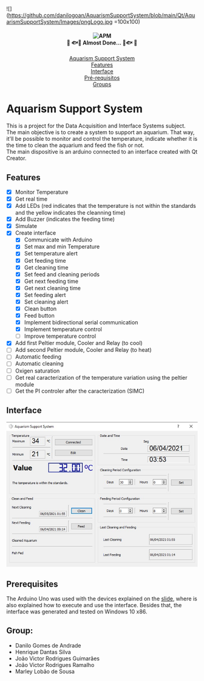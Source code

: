 ![](https://github.com/danilogoan/AquarismSupportSystem/blob/main/Qt/AquarismSupportSystem/Images/pngLogo.jpg =100x100)

<h4 align="center">
	<img alt="APM" src="https://img.shields.io/apm/l/vim-mode"><br>
	🚧 🐟🐡 Almost Done... 🐡🐟 🚧
</h4>

<p align="center">
 <a href="#Aquarism-Support-System">Aquarism Support System</a><br>
 <a href="#Features">Features</a><br>
 <a href="#Interface">Interface</a><br>
 <a href="#Pré-requisitos">Pré-requisitos</a><br>
 <a href="#Group">Groups</a>
</p>

# Aquarism Support System
This is a project for the Data Acquisition and Interface Systems subject.\
The main objective is to create a system to support an aquarium. That way, it'll be possible to monitor and control the temperature, indicate whether it is the time to clean the aquarium and feed the fish or not.\
The main dispositive is an arduino connected to an interface created with Qt Creator.

## Features
- [x] Monitor Temperature
- [x] Get real time
- [x] Add LEDs (red indicates that the temperature is not within the standards and the yellow indicates the cleanning time)
- [x] Add Buzzer (indicates the feeding time)
- [x] Simulate
- [x] Create interface
  - [x] Communicate with Arduino
  - [x] Set max and min Temperature
  - [x] Set temperature alert
  - [x] Get feeding time
  - [x] Get cleaning time
  - [x] Set feed and cleaning periods
  - [x] Get next feeding time
  - [x] Get next cleaning time
  - [x] Set feeding alert
  - [x] Set cleaning alert
  - [x] Clean button
  - [x] Feed button
  - [x] Implement bidirectional serial communication
  - [x] Implement temperature control
  - [ ] Improve temperature control
- [x] Add first Peltier module, Cooler and Relay (to cool)
- [ ] Add second Peltier module, Cooler and Relay (to heat)
- [ ] Automatic feeding
- [ ] Automatic cleaning
- [ ] Oxigen saturation
- [ ] Get real caracterization of the temperature variation using the peltier module
- [ ] Get the PI controler after the caracterization (SIMC)

## Interface
![alt text](https://github.com/danilogoan/AquarismSupportSystem/blob/main/Qt/AquarismSupportSystem/Images/Interface.jpg?raw=true)

## Prerequisites
The Arduino Uno was used with the devices explained on the [slide](https://github.com/danilogoan/AquarismSupportSystem/blob/main/SADI_Aquarism_Support_System_Slides.pdf), where is also explained how to execute and use the interface.
Besides that, the interface was generated and tested on Windows 10 x86.

## Group:

- Danilo Gomes de Andrade
- Henrique Dantas Silva
- João Victor Rodrigues Guimarães
- João Victor Rodrigues Ramalho
- Marley Lobão de Sousa
